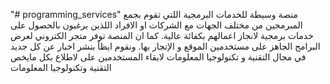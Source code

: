 "# programming_services" 
منصة وسيطة للخدمات البرمجية اللتي تقوم بجمع المبرمجين من مختلف الجهات مع الشركات او الافراد اللذين يرغبون بالحصول على خدمات برمجية لانجاز اعمالهم بكفائة عالية. كما ان المنصة توفر متجر الكتروني لعرض البرامج الجاهز على مستخدمين الموقع و الإتجار بها. ونقوم ايظاً بنشر اخبار عن كل جديد في مجال التقنية و تكنولوجيا المعلومات لابقاء المستخدمين على لاطلاع بكل مايخص التقنية وتكنولوجيا المعلومات
